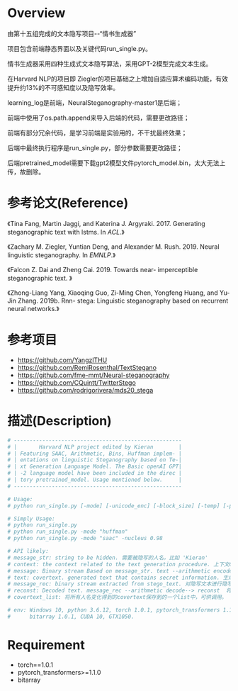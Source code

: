 # Overview

由第十五组完成的文本隐写项目--“情书生成器”

项目包含前端静态界面以及关键代码run_single.py。

情书生成器采用四种生成式文本隐写算法，采用GPT-2模型完成文本生成。

在Harvard NLP的项目即 Ziegler的项目基础之上增加自适应算术编码功能，有效提升约13%的不可感知度以及隐写效率。



learning_log是前端，NeuralSteganography-master1是后端；

前端中使用了os.path.append来导入后端的代码，需要更改路径；

前端有部分冗余代码，是学习前端是实验用的，不干扰最终效果；

后端中最终执行程序是run_single.py，部分参数需要更改路径；

后端pretrained_model需要下载gpt2模型文件pytorch_model.bin，太大无法上传，故删除。



# 参考论文(Reference)

《Tina Fang, Martin Jaggi, and Katerina J. Argyraki. 2017. Generating steganographic text with lstms. In *ACL*.》

《Zachary M. Ziegler, Yuntian Deng, and Alexander M. Rush. 2019. Neural linguistic steganography. In *EMNLP*.》

《Falcon Z. Dai and Zheng Cai. 2019. Towards near- imperceptible steganographic text. 》

《Zhong-Liang Yang, Xiaoqing Guo, Zi-Ming Chen, Yongfeng Huang, and Yu-Jin Zhang. 2019b. Rnn- stega: Linguistic steganography based on recurrent neural networks.》



# 参考项目

- https://github.com/YangzlTHU
- https://github.com/RemiRosenthal/TextStegano
- https://github.com/fme-mmt/Neural-steganography
- https://github.com/CQuintt/TwitterStego
- https://github.com/rodrigorivera/mds20_stega



# 描述(Description)

```python
# -----------------------------------------------------
# |       Harvard NLP project edited by Kieran        |
# | Featuring SAAC, Arithmetic, Bins, Huffman implem- |
# | entations on linguistic Steganography based on Te-|
# | xt Generation Language Model. The Basic openAI GPT|
# | -2 language model have been included in the direc |
# | tory pretrained_model. Usage mentioned below.     |
# -----------------------------------------------------

# Usage:
# python run_single.py [-mode] [-unicode_enc] [-block_size] [-temp] [-precision] [-topk] [-nucleus] [-device] [-finish_sent] [-delta] [-language_model]

# Simply Usage:
# python run_single.py
# python run_single.py -mode "huffman"
# python run_single.py -mode "saac" -nucleus 0.98

# API likely:
# message_str: string to be hidden. 需要被隐写的人名，比如 'Kieran'
# context: the context related to the text generation procedure. 上下文CONTEXT，此处更改为使用同目录中其他文件
# message: Binary stream Based on message_str. text --arithmetic encode--> binary stream 根据隐写信息（人名）编码得到的二进制流
# text: covertext. generated text that contains secret information. 生成的含有隐写信息的文本 COVERTEXT
# message_rec: binary stream extracted from stego_text. 对隐写文本进行隐写提取得到的二进制流
# reconst: Decoded text. message_rec --arithmetic decode--> reconst  将隐写提取得到的二进制流进行解码得到的结果，合法输入应该也为人名
# covertext_list: 将所有人名变化得到的covertext保存到的一个list中，可供调用。

# env: Windows 10, python 3.6.12, torch 1.0.1, pytorch_transformers 1.1.0,
#      bitarray 1.0.1, CUDA 10, GTX1050.
```



# Requirement

- torch==1.0.1
- pytorch_transformers>=1.1.0
- bitarray